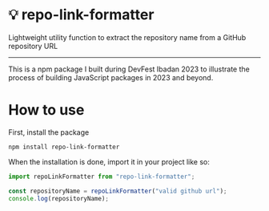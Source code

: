 # 💡 repo-link-formatter

Lightweight utility function to extract the repository name from a GitHub repository URL

---

This is a npm package I built during DevFest Ibadan 2023 to illustrate the process of building JavaScript packages in 2023 and beyond.

# How to use

First, install the package

```shell
npm install repo-link-formatter
```

When the installation is done, import it in your project like so:

```js
import repoLinkFormatter from "repo-link-formatter";

const repositoryName = repoLinkFormatter("valid github url");
console.log(repositoryName);
```
